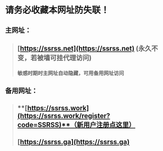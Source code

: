 # 请务必收藏本网址防失联！
## 主网址：
> ## **[https://ssrss.net](https://ssrss.net)** (永久不变，若被墙可挂代理访问)
> ### 敏感时期时主网址自动隐藏，可用备用网址访问
## 备用网址：
> ## **[https://ssrss.work](https://ssrss.work/register?code=SSRSS)**（新用户注册点这里）
> ## **[https://ssrss.ga](https://ssrss.ga)**
